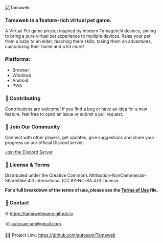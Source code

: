 ![Tamaweb](https://img.itch.zone/aW1nLzIwNjE0MTY1LnBuZw==/original/GkKbBT.png)

### Tamaweb is a feature-rich virtual pet game.

A Virtual Pet game project inspired by modern Tamagotchi devices, aiming to bring a pure virtual pet experience to multiple devices. Raise your pet from a baby to an elder, teaching them skills, taking them on adventures, customizing their home and a lot more!

### Platforms:
- Browser
- Windows
- Android
- PWA

### 🤝 Contributing
Contributions are welcome! If you find a bug or have an idea for a new feature, feel free to open an issue or submit a pull request.

### 💬 Join Our Community
Connect with other players, get updates, give suggestions and share your progress on our official Discord server.

[Join the Discord Server](https://tamawebgame.github.io/discord)

### 📄 License & Terms
Distributed under the Creative Commons Attribution-NonCommercial-ShareAlike 4.0 International (CC BY-NC-SA 4.0) License.

**For a full breakdown of the terms of use, please see the [Terms of Use](TERMS_OF_USE.md) file.**

### 📧 Contact
🌐 https://tamawebgame.github.io

✉️ autosam.sm@gmail.com

🧑‍💻 Project Link: https://github.com/autosam/Tamaweb